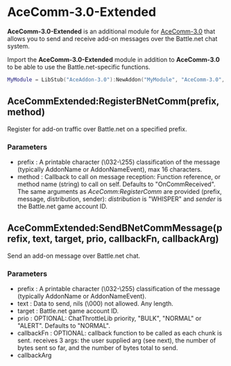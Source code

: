 AceComm-3.0-Extended
====================

**AceComm-3.0-Extended** is an additional module for [AceComm-3.0](https://www.wowace.com/projects/ace3/pages/api/ace-comm-3-0) that allows you to send and receive add-on messages over the Battle.net chat system.

Import the **AceComm-3.0-Extended** module in addition to **AceComm-3.0** to be able to use the Battle.net-specific functions.
```lua
MyModule = LibStub("AceAddon-3.0"):NewAddon("MyModule", "AceComm-3.0", "AceComm-3.0-Extended")
```

## AceCommExtended:RegisterBNetComm(prefix, method)
Register for add-on traffic over Battle.net on a specified prefix.

### Parameters
* prefix
: A printable character (\032-\255) classification of the message (typically AddonName or AddonNameEvent), max 16 characters.
* method
: Callback to call on message reception: Function reference, or method name (string) to call on self. Defaults to "OnCommReceived". The same arguments as *AceComm:RegisterComm* are provided (prefix, message, distribution, sender): *distribution* is "WHISPER" and *sender* is the Battle.net game account ID.

## AceCommExtended:SendBNetCommMessage(prefix, text, target, prio, callbackFn, callbackArg)
Send an add-on message over Battle.net chat.

### Parameters
* prefix
: A printable character (\032-\255) classification of the message (typically AddonName or AddonNameEvent).
* text
: Data to send, nils (\000) not allowed. Any length.
* target
: Battle.net game account ID.
* prio
: OPTIONAL: ChatThrottleLib priority, "BULK", "NORMAL" or "ALERT". Defaults to "NORMAL".
* callbackFn
: OPTIONAL: callback function to be called as each chunk is sent. receives 3 args: the user supplied arg (see next), the number of bytes sent so far, and the number of bytes total to send.
* callbackArg
